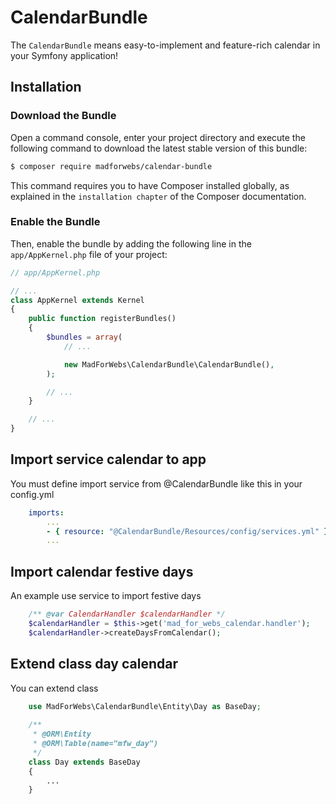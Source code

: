 CalendarBundle
=============

The `CalendarBundle` means easy-to-implement and feature-rich calendar in your Symfony application!

## Installation

### Download the Bundle

Open a command console, enter your project directory and execute the
following command to download the latest stable version of this bundle:

```bash
$ composer require madforwebs/calendar-bundle
```
This command requires you to have Composer installed globally, as explained
in the `installation chapter` of the Composer documentation.

### Enable the Bundle


Then, enable the bundle by adding the following line in the ``app/AppKernel.php``
file of your project:

```php
// app/AppKernel.php

// ...
class AppKernel extends Kernel
{
    public function registerBundles()
    {
        $bundles = array(
            // ...

            new MadForWebs\CalendarBundle\CalendarBundle(),
        );

        // ...
    }

    // ...
}
```
    
## Import service calendar to app    

You must define import service from @CalendarBundle like this in your config.yml

```yml
    imports:
        ...
        - { resource: "@CalendarBundle/Resources/config/services.yml" }
        ...
```   
 
## Import calendar festive days    

An example use service to import festive days

```php
    /** @var CalendarHandler $calendarHandler */
    $calendarHandler = $this->get('mad_for_webs_calendar.handler');
    $calendarHandler->createDaysFromCalendar();
```

 
## Extend class day calendar    

You can extend class

```php
    use MadForWebs\CalendarBundle\Entity\Day as BaseDay;
    
    /**
     * @ORM\Entity
     * @ORM\Table(name="mfw_day")
     */
    class Day extends BaseDay
    {
        ...
    }
```


